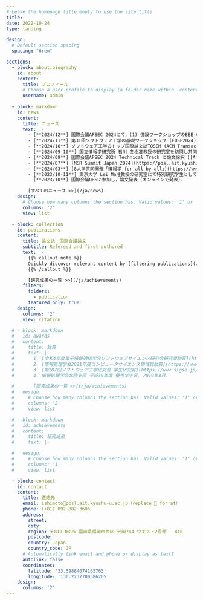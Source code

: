```yaml
---
# Leave the homepage title empty to use the site title
title:
date: 2022-10-24
type: landing

design:
  # Default section spacing
  spacing: "6rem"

sections:
  - block: about.biography
    id: about
    content:
      title: プロフィール
      # Choose a user profile to display (a folder name within `content/authors/`)
      username: admin
  
  - block: markdown
    id: news
    content:
      title: ニュース
      text: |-
        - [**2024/12**] 国際会議APSEC 2024にて，(1) 併設ワークショップのEEE-OSSにパネリストとして参加，(2) 本会議Technical Trackで論文発表．
        - [**2024/11**] 第31回ソフトウェア工学の基礎ワークショップ (FOSE2024) に参加し，ポスター発表．
        - [**2024/10**] ソフトウェア工学のトップ国際論文誌TOSEM (ACM Transactions on Software Engineering and Methodology) に論文採択（Repairs and Breaks Prediction for Deep Neural Networks）
        - [**2024/09-10**] 国立情報学研究所 石川 冬樹准教授の研究室を訪問し共同研究を実施
        - [**2024/09**] 国際会議APSEC 2024 Technical Track に論文採択 ([An Empirical Study on Self-Admitted Technical Debt in Quantum Software](/ja/publication/ishimoto-2024-qsatd/))．
        - [**2024/07**] [MSR Summit Japan 2024](https://posl.ait.kyushu-u.ac.jp/~msrsummitjapan2024/#) 参加．
        - [**2024/03**] [8大学共同開催「情報学 for all by all」](https://www.i.u-tokyo.ac.jp/events/joho-for-all2024/) 登壇．
        - [**2023/10-11**] 東京大学 Lei Ma准教授の研究室にて特別研究学生として在籍．
        - [**2023/10**] 国際会議QRSに参加し，論文発表（オンラインで発表）．

        [すべてのニュース >>](/ja/news)
    design:
      # Choose how many columns the section has. Valid values: '1' or '2'.
      columns: '2'
      view: list

  - block: collection
    id: publications
    content:
      title: 論文誌・国際会議論文
      subtitle: Refereed and first-authored
      text: |-
        {{% callout note %}}
        Quickly discover relevant content by [filtering publications](/ja/publication/).
        {{% /callout %}}

        [研究成果の一覧 >>](/ja/achievements)
      filters:
        folders:
          - publication
        featured_only: true
    design:
      columns: '2'
      view: citation

  # - block: markdown
  #   id: awards
  #   content:
  #     title: 受賞
  #     text: |-
  #       1. [令和4年度電子情報通信学会ソフトウェアサイエンス研究会研究奨励賞](https://www.ieice.org/iss/ss/award.html), 2023年3月．
  #       2. [情報処理学会2021年度コンピュータサイエンス領域奨励賞](https://www.ipsj.or.jp/award/cs-award-2021.html), 2021年6月．
  #       3. [第207回ソフトウェア工学研究会 学生研究賞](https://www.sigse.jp/award.html), 2021年3月．
  #       4. 情報処理学会北陸支部 平成30年度 優秀学生賞, 2019年3月．

  #       [研究成果の一覧 >>](/ja/achievements)
  #   design:
  #     # Choose how many columns the section has. Valid values: '1' or '2'.
  #     columns: '2'
  #     view: list

  # - block: markdown
  #   id: achievements
  #   content:
  #     title: 研究成果
  #     text: |-

  #   design:
  #     # Choose how many columns the section has. Valid values: '1' or '2'.
  #     columns: '1'
  #     view: list

  - block: contact
    id: contact
    content:
      title: 連絡先
      email: ishimoto🌟posl.ait.kyushu-u.ac.jp（replace 🌟 for at）
      phone: (+81) 092 802 3606
      address:
        street: 
        city: 
        region: 〒819-0395 福岡県福岡市西区 元岡744 ウエスト2号館 - 810
        postcode: 
        country: Japan
        country_code: JP
      # Automatically link email and phone or display as text?
      autolink: false
      coordinates:
        latitude: '33.59884074165763'
        longitude: '130.2237709386205'
    design:
      columns: '2'
---
```

